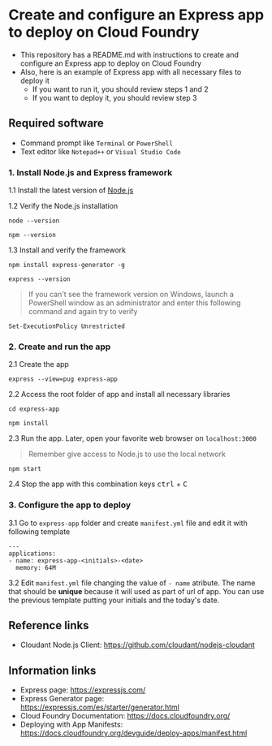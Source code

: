 # Create and configure an Express app to deploy on Cloud Foundry
* This repository has a README.md with instructions to create and configure an Express app to deploy on Cloud Foundry 
* Also, here is an example of Express app with all necessary files to deploy it
  * If you want to run it, you should review steps 1 and 2
  * If you want to deploy it, you should review step 3
  

## Required software
* Command prompt like `Terminal` or `PowerShell`
* Text editor like `Notepad++` or `Visual Studio Code`

### 1. Install Node.js and Express framework
  1.1 Install the latest version of [Node.js](https://nodejs.org/en/)

  1.2 Verify the Node.js installation
  ```
  node --version
  ```
  ```
  npm --version
  ```

  1.3 Install and verify the framework
  ```
  npm install express-generator -g
  ```
  ```
  express --version
  ```

  > If you can't see the framework version on Windows, launch a PowerShell window as an administrator and enter this following command and again try to verify
  ```
  Set-ExecutionPolicy Unrestricted
  ```

### 2. Create and run the app
  2.1 Create the app
  ```
  express --view=pug express-app
  ```

  2.2 Access the root folder of app and install all necessary libraries
  ```
  cd express-app
  ```
  ```
  npm install
  ```

  2.3 Run the app. Later, open your favorite web browser on `localhost:3000`
  > Remember give access to Node.js to use the local network 
  ```
  npm start
  ```

  2.4 Stop the app with this combination keys
  <kbd>ctrl</kbd> + <kbd>C</kbd>
  

### 3. Configure the app to deploy
  3.1 Go to `express-app` folder and create `manifest.yml` file and edit it with following template
  ```
  ---
  applications:
  - name: express-app-<initials>-<date>
    memory: 64M
  ```

  3.2 Edit `manifest.yml` file changing the value of `- name` atribute. The name that should be **unique** because it will used as part of url of app. You can use the previous template putting your initials and the today's date.

## Reference links
* Cloudant Node.js Client: https://github.com/cloudant/nodejs-cloudant

## Information links
* Express page: https://expressjs.com/
* Express Generator page: https://expressjs.com/es/starter/generator.html
* Cloud Foundry Documentation: https://docs.cloudfoundry.org/ 
* Deploying with App Manifests: https://docs.cloudfoundry.org/devguide/deploy-apps/manifest.html